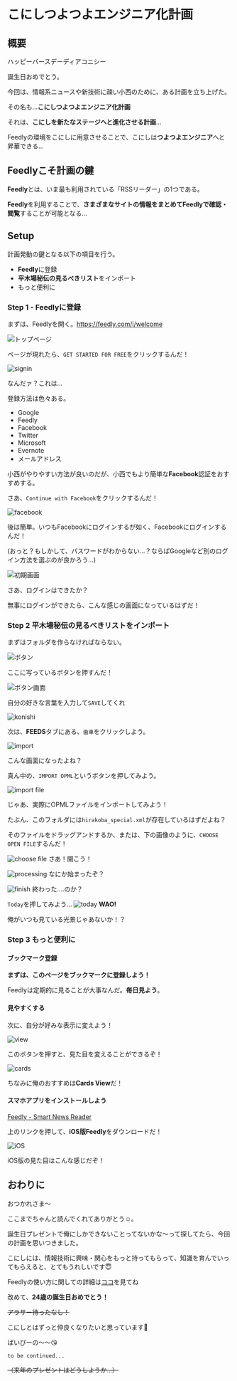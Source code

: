 # こにしつよつよエンジニア化計画

## 概要

ハッピーバースデーディアコニシー

誕生日おめでとう。

今回は、情報系ニュースや新技術に疎い小西のために、ある計画を立ち上げた。

その名も...**こにしつよつよエンジニア化計画**

それは、**こにしを新たなステージへと進化させる計画**...

Feedlyの環境をこにしに用意させることで、こにしは**つよつよエンジニア**へと昇華できる...

## Feedlyこそ計画の鍵

**Feedly**とは、いま最も利用されている「RSSリーダー」の1つである。

**Feedly**を利用することで、**さまざまなサイトの情報をまとめてFeedlyで確認・閲覧**することが可能となる...

## Setup

計画発動の鍵となる以下の項目を行う。

- **Feedly**に登録
- **平木場秘伝の見るべきリスト**をインポート
- もっと便利に

### Step 1 - Feedlyに登録

まずは、Feedlyを開く。https://feedly.com/i/welcome

![トップページ](./images/top.png)

ページが現れたら、`GET STARTED FOR FREE`をクリックするんだ！

![signin](./images/signin.png)

なんだァ？これは...

登録方法は色々ある。

- Google
- Feedly
- Facebook
- Twitter
- Microsoft
- Evernote
- メールアドレス

小西がやりやすい方法が良いのだが、小西でもより簡単な**Facebook**認証をおすすめする。

さあ、`Continue with Facebook`をクリックするんだ！

![facebook](./images/fb.png)

後は簡単。いつもFacebookにログインするが如く、Facebookにログインするんだ！

(おっと？もしかして、パスワードがわからない...？ならばGoogleなど別のログイン方法を選ぶのが良かろう...)

![初期画面](./images/init.png)

さあ、ログインはできたか？

無事にログインができたら、こんな感じの画面になっているはずだ！

### Step 2 平木場秘伝の見るべきリストをインポート

まずはフォルダを作らなければならない。

![ボタン](./images/create_feed.png)

ここに写っているボタンを押すんだ！

![ボタン画面](./images/create_feed_gamen.png)

自分の好きな言葉を入力して`SAVE`してくれ

![konishi](./images/konishi.png)

次は、**FEEDS**タブにある、`歯車`をクリックしよう。

![import](./images/import_opml.png)

こんな画面になったよね？

真ん中の、`IMPORT OPML`というボタンを押してみよう。

![import file](./images/import_file.png)

じゃあ、実際にOPMLファイルをインポートしてみよう！

たぶん、このフォルダには`hirakoba_special.xml`が存在しているはずだよね？

そのファイルをドラッグアンドするか、または、下の画像のように、`CHOOSE OPEN FILE`するんだ！

![choose file](./images/choose_file.png)
さあ！開こう！

![processing](./images/processing.png)
なにか始まったぞ？

![finish](./images/finish.png)
終わった....のか？

`Today`を押してみよう...
![today](./images/today.png)
**WAO!**

俺がいつも見ている光景じゃあないか！？

### Step 3 もっと便利に

#### ブックマーク登録

**まずは、このページをブックマークに登録しよう！**

Feedlyは定期的に見ることが大事なんだ。**毎日見よう**。

#### 見やすくする

次に、自分が好みな表示に変えよう！

![view](./images/view.png)

このボタンを押すと、見た目を変えることができるぞ！

![cards](./images/cards.png)

ちなみに俺のおすすめは**Cards View**だ！

#### スマホアプリをインストールしよう

[Feedly - Smart News Reader](https://apps.apple.com/jp/app/feedly-smart-news-reader/id396069556)

上のリンクを押して、**iOS版Feedly**をダウンロードだ！

![iOS](./images/ios.jpeg)

iOS版の見た目はこんな感じだぞ！

## おわりに

おつかれさま〜

ここまでちゃんと読んでくれてありがとう☺️。

誕生日プレゼントで俺にしかできないことってないかな〜って探してたら、今回の計画を思いつきました。

こにしには、情報技術に興味・関心をもっと持ってもらって、知識を育んでいってもらえると、とてもうれしいです😇

Feedlyの使い方に関しての詳細は[ココ](https://appli-world.jp/posts/3149)を見てね

改めて、**24歳の誕生日おめでとう！**

~~アラサー待ったなし！~~

こにしとはずっと仲良くなりたいと思っています🥰

ばいびーの〜〜😘

`to be continued...`

~~（来年のプレゼントはどうしようか...）~~


